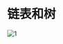 # 链表和树

![1](https://img-blog.csdn.net/20180209101100736?watermark/2/text/aHR0cDovL2Jsb2cuY3Nkbi5uZXQvcXFfMzQ1NzkwNjA=/font/5a6L5L2T/fontsize/400/fill/I0JBQkFCMA==/dissolve/70)